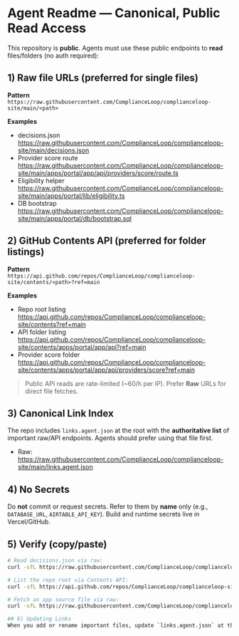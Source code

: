 # Agent Readme — Canonical, Public Read Access

This repository is **public**. Agents must use these public endpoints to **read** files/folders (no auth required):

## 1) Raw file URLs (preferred for single files)

**Pattern**  
`https://raw.githubusercontent.com/ComplianceLoop/complianceloop-site/main/<path>`

**Examples**  
- decisions.json  
  https://raw.githubusercontent.com/ComplianceLoop/complianceloop-site/main/decisions.json
- Provider score route  
  https://raw.githubusercontent.com/ComplianceLoop/complianceloop-site/main/apps/portal/app/api/providers/score/route.ts
- Eligibility helper  
  https://raw.githubusercontent.com/ComplianceLoop/complianceloop-site/main/apps/portal/lib/eligibility.ts
- DB bootstrap  
  https://raw.githubusercontent.com/ComplianceLoop/complianceloop-site/main/apps/portal/db/bootstrap.sql

## 2) GitHub Contents API (preferred for folder listings)

**Pattern**  
`https://api.github.com/repos/ComplianceLoop/complianceloop-site/contents/<path>?ref=main`

**Examples**  
- Repo root listing  
  https://api.github.com/repos/ComplianceLoop/complianceloop-site/contents?ref=main
- API folder listing  
  https://api.github.com/repos/ComplianceLoop/complianceloop-site/contents/apps/portal/app/api?ref=main
- Provider score folder  
  https://api.github.com/repos/ComplianceLoop/complianceloop-site/contents/apps/portal/app/api/providers/score?ref=main

> Public API reads are rate-limited (~60/h per IP). Prefer **Raw** URLs for direct file fetches.

## 3) Canonical Link Index

The repo includes `links.agent.json` at the root with the **authoritative list** of important raw/API endpoints. Agents should prefer using that file first.

- Raw: https://raw.githubusercontent.com/ComplianceLoop/complianceloop-site/main/links.agent.json

## 4) No Secrets

Do **not** commit or request secrets. Refer to them by **name** only (e.g., `DATABASE_URL`, `AIRTABLE_API_KEY`). Build and runtime secrets live in Vercel/GitHub.

## 5) Verify (copy/paste)

```bash
# Read decisions.json via raw:
curl -sfL https://raw.githubusercontent.com/ComplianceLoop/complianceloop-site/main/decisions.json | jq '.version, .currentPhase'

# List the repo root via Contents API:
curl -sfL https://api.github.com/repos/ComplianceLoop/complianceloop-site/contents?ref=main | jq '.[0]'

# Fetch an app source file via raw:
curl -sfL https://raw.githubusercontent.com/ComplianceLoop/complianceloop-site/main/apps/portal/app/api/providers/score/route.ts | sed -n '1,30p',

## 6) Updating Links
When you add or rename important files, update `links.agent.json` at the repo root (full-file replacement). A CI job (`.github/workflows/agent-read-selftest.yml`) validates every link in that file on each push.

